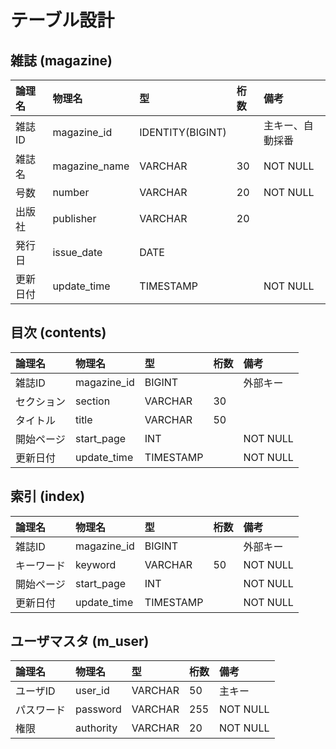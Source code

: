 # テーブル設計

## 雑誌 (magazine)
|論理名		|物理名					|型							|桁数|備考|
|:--|:--|:--|:--|:--|
|雑誌ID		|magazine_id		|IDENTITY(BIGINT)	||主キー、自動採番|
|雑誌名		|magazine_name|VARCHAR				|30	|NOT NULL|
|号数		|number				|VARCHAR				|20	|NOT NULL|
|出版社		|publisher				|VARCHAR				|20	||
|発行日		|issue_date			|DATE						|		||
|更新日付	|update_time		|TIMESTAMP			|		|NOT NULL|

## 目次 (contents)
|論理名			|物理名				|型					|桁数|備考|
|:--|:--|:--|:--|:--|
|雑誌ID			|magazine_id	|BIGINT			|		|外部キー|
|セクション		|section			|VARCHAR		|30	||
|タイトル			|title					|VARCHAR		|50	||
|開始ページ	|start_page		|INT					|		|NOT NULL|
|更新日付		|update_time	|TIMESTAMP	|		|NOT NULL|

## 索引 (index)
|論理名			|物理名				|型					|桁数|備考|
|:--|:--|:--|:--|:--|
|雑誌ID			|magazine_id	|BIGINT			|		|外部キー|
|キーワード		|keyword			|VARCHAR		|50	|NOT NULL|
|開始ページ	|start_page		|INT					|		|NOT NULL|
|更新日付		|update_time	|TIMESTAMP	|		|NOT NULL|

## ユーザマスタ (m_user)
|論理名		|物理名			|型				|桁数|備考|
|:--|:--|:--|:--|:--|
|ユーザID	|user_id		|VARCHAR	|50	|主キー|
|パスワード	|password	|VARCHAR	|255	|NOT NULL|
|権限		|authority		|VARCHAR	|20	|NOT NULL|
